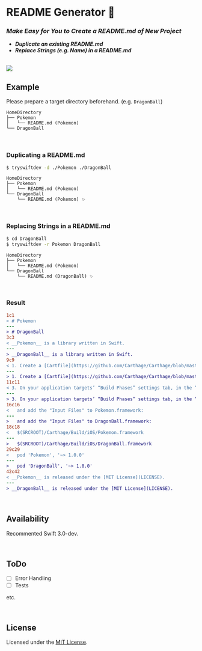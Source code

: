 # README Generator 📄

### _Make Easy for You to Create a README.md of New Project_

- _**Duplicate an existing README.md**_
- _**Replace Strings (e.g. Name) in a README.md**_

<br />

<img src="./Images/ReadmeGenerator.gif">

<br />

## Example

Please prepare a target directory beforehand. (e.g. `DragonBall`)

```
HomeDirectory
├── Pokemon
│   └── README.md (Pokemon)
└── DragonBall
```

<br />

### Duplicating a README.md

```bash
$ tryswiftdev -d ./Pokemon ./DragonBall
```

```
HomeDirectory
├── Pokemon
│   └── README.md (Pokemon)
└── DragonBall
    └── README.md (Pokemon) ✨
```

<br />

### Replacing Strings in a README.md

```bash
$ cd DragonBall
$ tryswiftdev -r Pokemon DragonBall
```

```
HomeDirectory
├── Pokemon
│   └── README.md (Pokemon)
└── DragonBall
    └── README.md (DragonBall) ✨
```

<br />

### Result

```diff
1c1
< # Pokemon
---
> # DragonBall
3c3
< __Pokemon__ is a library written in Swift.
---
> __DragonBall__ is a library written in Swift.
9c9
< 1. Create a [Cartfile](https://github.com/Carthage/Carthage/blob/master/Documentation/Artifacts.md#cartfile), and add `github "JPMartha/Pokemon" ~> 1.0.0`.
---
> 1. Create a [Cartfile](https://github.com/Carthage/Carthage/blob/master/Documentation/Artifacts.md#cartfile), and add `github "JPMartha/DragonBall" ~> 1.0.0`.
11c11
< 3. On your application targets’ “Build Phases” settings tab, in the “Link Binary With Libraries” section, click the “+” icon and add `Pokemon.framework` from the Carthage/Build folder on disk.
---
> 3. On your application targets’ “Build Phases” settings tab, in the “Link Binary With Libraries” section, click the “+” icon and add `DragonBall.framework` from the Carthage/Build folder on disk.
16c16
<   and add the "Input Files" to Pokemon.framework:
---
>   and add the "Input Files" to DragonBall.framework:
18c18
<   $(SRCROOT)/Carthage/Build/iOS/Pokemon.framework
---
>   $(SRCROOT)/Carthage/Build/iOS/DragonBall.framework
29c29
<   pod 'Pokemon', '~> 1.0.0'
---
>   pod 'DragonBall', '~> 1.0.0'
42c42
< __Pokemon__ is released under the [MIT License](LICENSE).
---
> __DragonBall__ is released under the [MIT License](LICENSE).
```

<br />

## Availability

Recommented Swift 3.0-dev.

<br />

## ToDo

- [ ] Error Handling
- [ ] Tests

etc.

<br />

## License

Licensed under the [MIT License](LICENSE).

